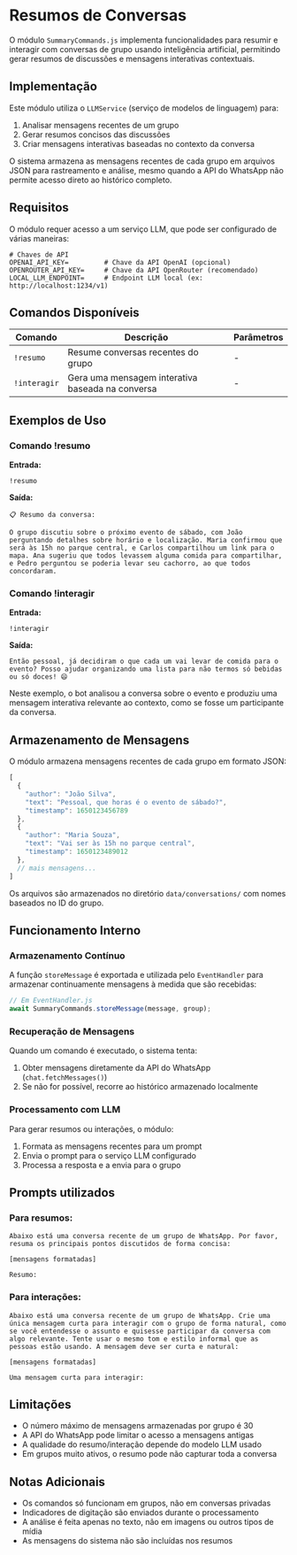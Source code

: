 # Resumos de Conversas

O módulo `SummaryCommands.js` implementa funcionalidades para resumir e interagir com conversas de grupo usando inteligência artificial, permitindo gerar resumos de discussões e mensagens interativas contextuais.

## Implementação

Este módulo utiliza o `LLMService` (serviço de modelos de linguagem) para:
1. Analisar mensagens recentes de um grupo
2. Gerar resumos concisos das discussões
3. Criar mensagens interativas baseadas no contexto da conversa

O sistema armazena as mensagens recentes de cada grupo em arquivos JSON para rastreamento e análise, mesmo quando a API do WhatsApp não permite acesso direto ao histórico completo.

## Requisitos

O módulo requer acesso a um serviço LLM, que pode ser configurado de várias maneiras:

```env
# Chaves de API
OPENAI_API_KEY=         # Chave da API OpenAI (opcional)
OPENROUTER_API_KEY=     # Chave da API OpenRouter (recomendado)
LOCAL_LLM_ENDPOINT=     # Endpoint LLM local (ex: http://localhost:1234/v1)
```

## Comandos Disponíveis

| Comando | Descrição | Parâmetros |
|---------|-----------|------------|
| `!resumo` | Resume conversas recentes do grupo | - |
| `!interagir` | Gera uma mensagem interativa baseada na conversa | - |

## Exemplos de Uso

### Comando !resumo

**Entrada:**
```
!resumo
```

**Saída:**
```
📋 Resumo da conversa:

O grupo discutiu sobre o próximo evento de sábado, com João perguntando detalhes sobre horário e localização. Maria confirmou que será às 15h no parque central, e Carlos compartilhou um link para o mapa. Ana sugeriu que todos levassem alguma comida para compartilhar, e Pedro perguntou se poderia levar seu cachorro, ao que todos concordaram.
```

### Comando !interagir

**Entrada:**
```
!interagir
```

**Saída:**
```
Então pessoal, já decidiram o que cada um vai levar de comida para o evento? Posso ajudar organizando uma lista para não termos só bebidas ou só doces! 😄
```

Neste exemplo, o bot analisou a conversa sobre o evento e produziu uma mensagem interativa relevante ao contexto, como se fosse um participante da conversa.

## Armazenamento de Mensagens

O módulo armazena mensagens recentes de cada grupo em formato JSON:

```javascript
[
  {
    "author": "João Silva",
    "text": "Pessoal, que horas é o evento de sábado?",
    "timestamp": 1650123456789
  },
  {
    "author": "Maria Souza",
    "text": "Vai ser às 15h no parque central",
    "timestamp": 1650123489012
  },
  // mais mensagens...
]
```

Os arquivos são armazenados no diretório `data/conversations/` com nomes baseados no ID do grupo.

## Funcionamento Interno

### Armazenamento Contínuo

A função `storeMessage` é exportada e utilizada pelo `EventHandler` para armazenar continuamente mensagens à medida que são recebidas:

```javascript
// Em EventHandler.js
await SummaryCommands.storeMessage(message, group);
```

### Recuperação de Mensagens

Quando um comando é executado, o sistema tenta:
1. Obter mensagens diretamente da API do WhatsApp (`chat.fetchMessages()`)
2. Se não for possível, recorre ao histórico armazenado localmente

### Processamento com LLM

Para gerar resumos ou interações, o módulo:
1. Formata as mensagens recentes para um prompt
2. Envia o prompt para o serviço LLM configurado
3. Processa a resposta e a envia para o grupo

## Prompts utilizados

### Para resumos:
```
Abaixo está uma conversa recente de um grupo de WhatsApp. Por favor, resuma os principais pontos discutidos de forma concisa:

[mensagens formatadas]

Resumo:
```

### Para interações:
```
Abaixo está uma conversa recente de um grupo de WhatsApp. Crie uma única mensagem curta para interagir com o grupo de forma natural, como se você entendesse o assunto e quisesse participar da conversa com algo relevante. Tente usar o mesmo tom e estilo informal que as pessoas estão usando. A mensagem deve ser curta e natural:

[mensagens formatadas]

Uma mensagem curta para interagir:
```

## Limitações

- O número máximo de mensagens armazenadas por grupo é 30
- A API do WhatsApp pode limitar o acesso a mensagens antigas
- A qualidade do resumo/interação depende do modelo LLM usado
- Em grupos muito ativos, o resumo pode não capturar toda a conversa

## Notas Adicionais

- Os comandos só funcionam em grupos, não em conversas privadas
- Indicadores de digitação são enviados durante o processamento
- A análise é feita apenas no texto, não em imagens ou outros tipos de mídia
- As mensagens do sistema não são incluídas nos resumos
